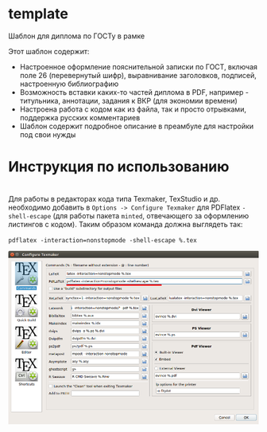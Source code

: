 # template
Шаблон для диплома по ГОСТу в рамке

Этот шаблон содержит:
* Настроенное оформление пояснительной записки по ГОСТ, включая поле 26 (перевернутый шифр), выравнивание заголовков, подписей, настроенную библиографию
* Возможность вставки каких-то частей диплома в PDF, например - титульника, аннотации, задания к ВКР (для экономии времени)
* Настроена работа с кодом как из файла, так и просто отрывками, поддержка русских комментариев
* Шаблон содержит подробное описание в преамбуле для настройки под свои нужды

# Инструкция по использованию <h1>

Для работы в редакторах кода типа Texmaker, TexStudio и др. необходимо добавить в `Options -> Configure Texmaker` для PDFlatex `-shell-escape` (для работы пакета `minted`, отвечающего за оформлению листингов с кодом). Таким образом команда должна выглядеть так:

`pdflatex -interaction=nonstopmode -shell-escape %.tex` 

![Configure Texmaker](/other/1.png)

